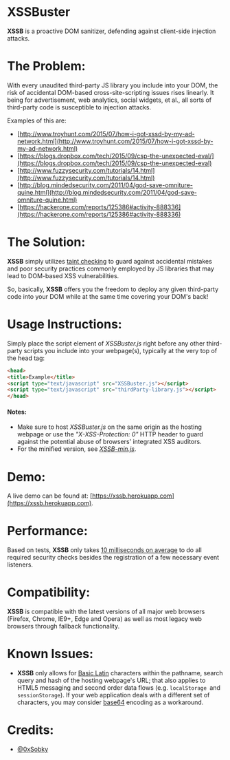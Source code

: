# XSSBuster
**XSSB** is a proactive DOM sanitizer, defending against client-side injection attacks.

# The Problem:
With every unaudited third-party JS library you include into your DOM, the risk of accidental DOM-based cross-site-scripting issues rises linearly. It being for advertisement, web analytics, social widgets, et al., all sorts of third-party code is susceptible to injection attacks.

Examples of this are:
* [http://www.troyhunt.com/2015/07/how-i-got-xssd-by-my-ad-network.html](http://www.troyhunt.com/2015/07/how-i-got-xssd-by-my-ad-network.html)
* [https://blogs.dropbox.com/tech/2015/09/csp-the-unexpected-eval/](https://blogs.dropbox.com/tech/2015/09/csp-the-unexpected-eval)
* [http://www.fuzzysecurity.com/tutorials/14.html](http://www.fuzzysecurity.com/tutorials/14.html)
* [http://blog.mindedsecurity.com/2011/04/god-save-omniture-quine.html](http://blog.mindedsecurity.com/2011/04/god-save-omniture-quine.html)
* [https://hackerone.com/reports/125386#activity-888336](https://hackerone.com/reports/125386#activity-888336)

# The Solution:
**XSSB** simply utilizes [taint checking](https://en.wikipedia.org/wiki/Taint_checking) to guard against accidental mistakes and poor security practices commonly employed by JS libraries that may lead to DOM-based XSS vulnerabilities.

So, basically, **XSSB** offers you the freedom to deploy any given third-party code into your DOM while at the same time covering your DOM's back!

# Usage Instructions:
Simply place the script element of _XSSBuster.js_ right before any other third-party scripts you include into your webpage(s), typically at the very top of the head tag:
```html
<head>
<title>Example</title>
<script type="text/javascript" src="XSSBuster.js"></script>
<script type="text/javascript" src="thirdParty-library.js"></script>
</head>
```
#### Notes:
* Make sure to host _XSSBuster.js_ on the same origin as the hosting webpage or use the _"X-XSS-Protection: 0"_ HTTP header to guard against the potential abuse of browsers' integrated XSS auditors.
* For the minified version, see [_XSSB-min.js_](/src/XSSB-min.js).

# Demo:
A live demo can be found at: [https://xssb.herokuapp.com](https://xssb.herokuapp.com).

# Performance:

Based on tests, **XSSB** only takes [10 milliseconds on average](/perf/perf.html) to do all required security checks besides the registration of a few necessary event listeners.

# Compatibility:
**XSSB** is compatible with the latest versions of all major web browsers (Firefox, Chrome, IE9+, Edge and Opera) as well as most legacy web browsers through fallback functionality.

# Known Issues:
* **XSSB** only allows for [Basic Latin](https://en.wikipedia.org/wiki/Basic_Latin_(Unicode_block)) characters within the pathname, search query and hash of the hosting webpage's URL; that also applies to HTML5 messaging and second order data flows (e.g. `localStorage `and `sessionStorage`). If your web application deals with a different set of characters, you may consider [base64](https://en.wikipedia.org/wiki/Base64) encoding as a workaround.

# Credits:
* [@0xSobky](https://twitter.com/0xsobky)
